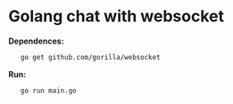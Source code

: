 # Golang chat with websocket

**Dependences:**

```bash
   go get github.com/gorilla/websocket
```

**Run:**

```bash
   go run main.go
```

